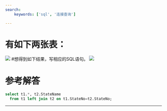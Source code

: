 ```yaml
---
search:
    keywords: ['sql', '连接查询']

---
```




# 有如下两张表：
![](/assets/picture19.png)
#想得到如下结果，写相应的SQL语句。
![](/assets/picture019.png)

# 参考解答

```sql
select t1.*, t2.StateName 
  from t1 left join t2 on t1.StateNo=t2.StateNo;
```

---
